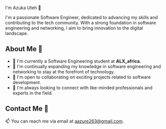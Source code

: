 I'm Azuka Uteh :wave:

I'm a passionate Software Engineer, dedicated to advancing my skills and contributing to the tech community. With a strong foundation in software engineering and networking, I aim to bring innovation to the digital landscape.

## About Me :rocket:

- 🔭 I'm currently a Software Engineering student at **ALX_africa**.
- 🌱 I'm continually expanding my knowledge in software engineering and networking to stay at the forefront of technology.
- 👯 I'm open to collaborating on exciting projects related to software development.
- 🤝 I'm always looking to connect with like-minded professionals and experts in the field.

## Contact Me :email:

📫 You can reach me via email at [aazure263@gmail.com](mailto:aazure263@gmail.com).
